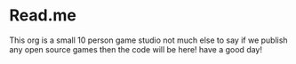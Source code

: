 # Read.me
This org is a small 10 person game studio
not much else to say
if we publish any open source games then the code will be here!
have a good day!
